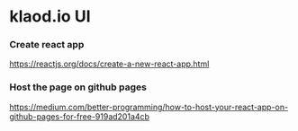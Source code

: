 # klaod.io UI

### Create react app

https://reactjs.org/docs/create-a-new-react-app.html

### Host the page on github pages

https://medium.com/better-programming/how-to-host-your-react-app-on-github-pages-for-free-919ad201a4cb
